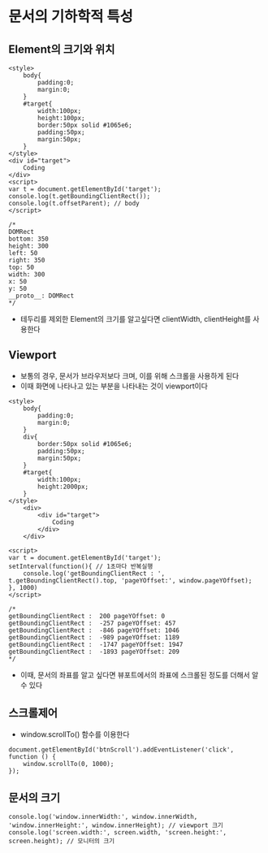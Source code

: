 # 문서의 기하학적 특성

## Element의 크기와 위치

```
<style>
    body{
        padding:0;
        margin:0;
    }
    #target{
        width:100px;
        height:100px;
        border:50px solid #1065e6;
        padding:50px;
        margin:50px;
    }
</style>
<div id="target">
    Coding
</div>
<script>
var t = document.getElementById('target');
console.log(t.getBoundingClientRect());
console.log(t.offsetParent); // body
</script>

/*
DOMRect
bottom: 350
height: 300
left: 50
right: 350
top: 50
width: 300
x: 50
y: 50
__proto__: DOMRect
*/
```

- 테두리를 제외한 Element의 크기를 알고싶다면 clientWidth, clientHeight를 사용한다

## Viewport
- 보통의 경우, 문서가 브라우저보다 크며, 이를 위해 스크롤을 사용하게 된다
- 이때 화면에 나타나고 있는 부분을 나타내는 것이 viewport이다

```
<style>
    body{
        padding:0;
        margin:0;
    }
    div{
        border:50px solid #1065e6;
        padding:50px;
        margin:50px;
    }
    #target{
        width:100px;
        height:2000px;
    }
</style>
    <div>
        <div id="target">
            Coding
        </div>
    </div>
 
<script>
var t = document.getElementById('target');
setInterval(function(){ // 1초마다 반복실행
    console.log('getBoundingClientRect : ', t.getBoundingClientRect().top, 'pageYOffset:', window.pageYOffset);
}, 1000)
</script>

/*
getBoundingClientRect :  200 pageYOffset: 0
getBoundingClientRect :  -257 pageYOffset: 457
getBoundingClientRect :  -846 pageYOffset: 1046
getBoundingClientRect :  -989 pageYOffset: 1189
getBoundingClientRect :  -1747 pageYOffset: 1947
getBoundingClientRect :  -1893 pageYOffset: 209
*/
```

- 이때, 문서의 좌표를 알고 싶다면 뷰포트에서의 좌표에 스크롤된 정도를 더해서 알 수 있다

## 스크롤제어
- window.scrollTo() 함수를 이용한다

```
document.getElementById('btnScroll').addEventListener('click', function () {
    window.scrollTo(0, 1000);
});
```

## 문서의 크기

```
console.log('window.innerWidth:', window.innerWidth, 'window.innerHeight:', window.innerHeight); // viewport 크기
console.log('screen.width:', screen.width, 'screen.height:', screen.height); // 모니터의 크기
```
